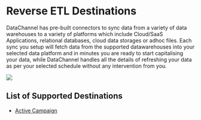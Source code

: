 # Reverse ETL Destinations

DataChannel has pre-built connectors to sync data from a variety of data warehouses to a variety of platforms which include Cloud/SaaS Applications, relational databases, cloud data storages or adhoc files.
Each sync you setup will fetch data from the supported datawarehouses into your selected data platform and in minutes you are ready to start capitalising your data, while DataChannel handles all the details of refreshing your data as per your selected schedule without any intervention from you.

![](../images/reverse_etl/destinations_all.png)

## List of Supported Destinations

* [Active Campaign](./active-campaign/index.md)